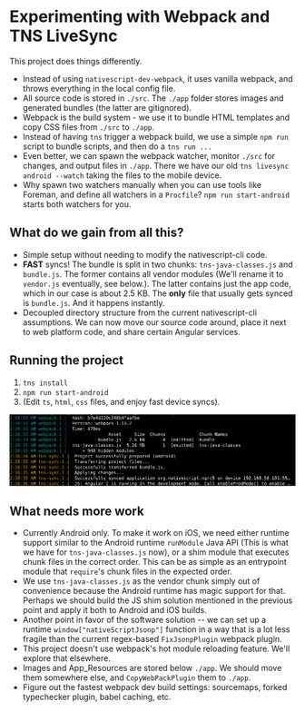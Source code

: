# Experimenting with Webpack and TNS LiveSync

This project does things differently.

- Instead of using `nativescript-dev-webpack`, it uses vanilla webpack, and throws everything in the local config file.
- All source code is stored in `./src`. The `./app` folder stores images and generated bundles (the latter are gitignored).
- Webpack is the build system - we use it to bundle HTML templates and copy CSS files from `./src` to `./app`.
- Instead of having `tns` trigger a webpack build, we use a simple `npm run` script to bundle scripts, and then do a `tns run ...`
- Even better, we can spawn the webpack watcher, monitor `./src` for changes, and output files in `./app`. There we have our old `tns livesync android --watch` taking the files to the mobile device.
- Why spawn two watchers manually when you can use tools like Foreman, and define all watchers in a `Procfile`? `npm run start-android` starts both watchers for you.

## What do we gain from all this?

- Simple setup without needing to modify the nativescript-cli code.
- **FAST** syncs! The bundle is split in two chunks: `tns-java-classes.js` and `bundle.js`. The former contains all vendor modules (We'll rename it to `vendor.js` eventually, see below.). The latter contains just the app code, which in our case is about 2.5 KB. The **only** file that usually gets synced is `bundle.js`. And it happens instantly.
- Decoupled directory structure from the current nativescript-cli assumptions. We can now move our source code around, place it next to web platform code, and share certain Angular services.

## Running the project

1. `tns install`
2. `npm run start-android`
3. (Edit `ts`, `html`, `css` files, and enjoy fast device syncs).

![syncs](README-syncs.png)

## What needs more work

- Currently Android only. To make it work on iOS, we need either runtime support similar to the Android runtime `runModule` Java API (This is what we have for `tns-java-classes.js` now), or a shim module that executes chunk files in the correct order. This can be as simple as an entrypoint module that `require`'s chunk files in the expected order.
- We use `tns-java-classes.js` as the vendor chunk simply out of convenience because the Android runtime has magic support for that. Perhaps we should build the JS shim solution mentioned in the previous point and apply it both to Android and iOS builds.
- Another point in favor of the software solution -- we can set up a runtime `window["nativeScriptJsonp"]` function in a way that is a lot less fragile than the current regex-based `FixJsonpPlugin` webpack plugin.
- This project doesn't use webpack's hot module reloading feature. We'll explore that elsewhere.
- Images and App\_Resources are stored below `./app`. We should move them somewhere else, and `CopyWebPackPlugin` them to `./app`.
- Figure out the fastest webpack dev build settings: sourcemaps, forked typechecker plugin, babel caching, etc. 
